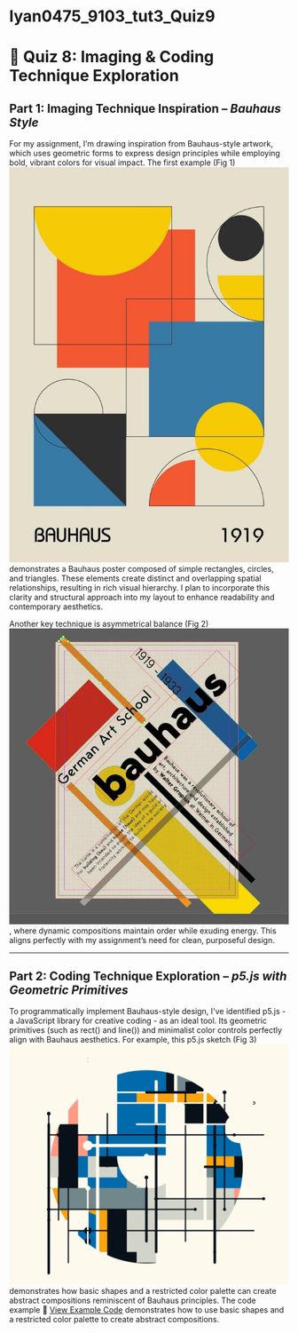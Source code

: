 # lyan0475_9103_tut3_Quiz9
# 🎨 Quiz 8: Imaging & Coding Technique Exploration

## Part 1: Imaging Technique Inspiration – *Bauhaus Style*

For my assignment, I’m drawing inspiration from Bauhaus-style artwork, which uses geometric forms to express design principles while employing bold, vibrant colors for visual impact.
The first example (Fig 1) ![Figure 1](readmeImages/Fig1.jpg) demonstrates a Bauhaus poster composed of simple rectangles, circles, and triangles. These elements create distinct and overlapping spatial relationships, resulting in rich visual hierarchy. I plan to incorporate this clarity and structural approach into my layout to enhance readability and contemporary aesthetics.



Another key technique is asymmetrical balance (Fig 2)![Figure 2](readmeImages/Fig2.jpg) , where dynamic compositions maintain order while exuding energy. This aligns perfectly with my assignment’s need for clean, purposeful design.



---

## Part 2: Coding Technique Exploration – *p5.js with Geometric Primitives*
To programmatically implement Bauhaus-style design, I've identified p5.js - a JavaScript library for creative coding - as an ideal tool. Its geometric primitives (such as rect() and line()) and minimalist color controls perfectly align with Bauhaus aesthetics.
For example, this p5.js sketch (Fig 3)![Figure 3](readmeImages/Fig3.jpg) demonstrates how basic shapes and a restricted color palette can create abstract compositions reminiscent of Bauhaus principles. The code example 🔗 [View Example Code](https://openprocessing.org/sketch/2149233) demonstrates how to use basic shapes and a restricted color palette to create abstract compositions.



